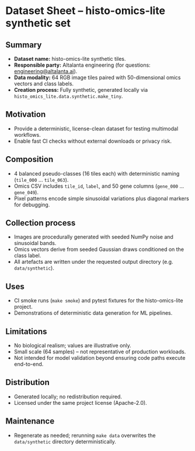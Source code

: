 # Dataset Sheet – histo-omics-lite synthetic set

## Summary
- **Dataset name:** histo-omics-lite synthetic tiles.
- **Responsible party:** Altalanta engineering (for questions: engineering@altalanta.ai).
- **Data modality:** 64 RGB image tiles paired with 50-dimensional omics vectors and class labels.
- **Creation process:** Fully synthetic, generated locally via `histo_omics_lite.data.synthetic.make_tiny`.

## Motivation
- Provide a deterministic, license-clean dataset for testing multimodal workflows.
- Enable fast CI checks without external downloads or privacy risk.

## Composition
- 4 balanced pseudo-classes (16 tiles each) with deterministic naming (`tile_000` … `tile_063`).
- Omics CSV includes `tile_id`, `label`, and 50 gene columns (`gene_000` … `gene_049`).
- Pixel patterns encode simple sinusoidal variations plus diagonal markers for debugging.

## Collection process
- Images are procedurally generated with seeded NumPy noise and sinusoidal bands.
- Omics vectors derive from seeded Gaussian draws conditioned on the class label.
- All artefacts are written under the requested output directory (e.g. `data/synthetic`).

## Uses
- CI smoke runs (`make smoke`) and pytest fixtures for the histo-omics-lite project.
- Demonstrations of deterministic data generation for ML pipelines.

## Limitations
- No biological realism; values are illustrative only.
- Small scale (64 samples) – not representative of production workloads.
- Not intended for model validation beyond ensuring code paths execute end-to-end.

## Distribution
- Generated locally; no redistribution required.
- Licensed under the same project license (Apache-2.0).

## Maintenance
- Regenerate as needed; rerunning `make data` overwrites the `data/synthetic` directory deterministically.
